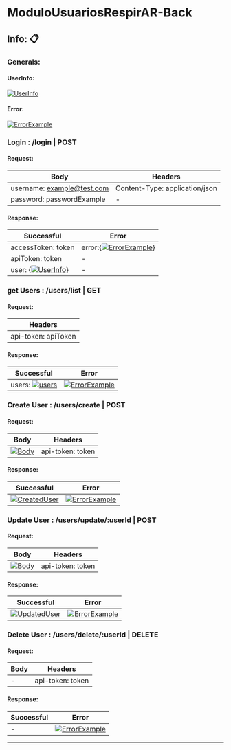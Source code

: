 # ModuloUsuariosRespirAR-Back

## Info: 📋

### Generals:

#### UserInfo:
[![UserInfo](https://prnt.sc/3WInEaTMi9NA "UserInfo")](https://prnt.sc/3WInEaTMi9NA "UserInfo")

#### Error:
[![ErrorExample](https://prnt.sc/tKyyEDRnAOCf "ErrorExample")](https://prnt.sc/tKyyEDRnAOCf "ErrorExample")

### Login : /login | POST

#### Request:

|Body   | Headers  |
| ------------ | ------------ |
| username: example@test.com | Content-Type: application/json |
| password: passwordExample  |  - |

#### Response:

|  Successful | Error  |
| ------------ | ------------ |
| accessToken: token  | error:{[![ErrorExample](https://prnt.sc/tKyyEDRnAOCf "ErrorExample")](https://prnt.sc/tKyyEDRnAOCf "ErrorExample")}  |
|  apiToken: token  |-  |
| user: {[![UserInfo](https://prnt.sc/3WInEaTMi9NA "UserInfo")](https://prnt.sc/3WInEaTMi9NA "UserInfo")}  | -  |

### get Users : /users/list | GET

#### Request:
| Headers  |
| ------------ |
| api-token: apiToken  |


#### Response:

| Successful  | Error   |
| ------------ | ------------ |
| users: [![users](https://prnt.sc/UOpv5JHg7YjK "users")](https://prnt.sc/UOpv5JHg7YjK "users")  | [![ErrorExample](https://prnt.sc/tKyyEDRnAOCf "ErrorExample")](https://prnt.sc/tKyyEDRnAOCf "ErrorExample")  |

### Create User : /users/create | POST

#### Request:
| Body  | Headers  |
| ------------ | ------------ |
| [![Body](# "Body")](https://prnt.sc/ONh9j3sR55Z5 "Body")  | api-token: token  |

#### Response:

| Successful  | Error   |
| ------------ | ------------ |
| [![CreatedUser](https://prnt.sc/pOA6FtOn5JMn "CreatedUser")](https://prnt.sc/pOA6FtOn5JMn "CreatedUser") | [![ErrorExample](https://prnt.sc/tKyyEDRnAOCf "ErrorExample")](https://prnt.sc/tKyyEDRnAOCf "ErrorExample")  |

### Update User : /users/update/:userId | POST

#### Request:
| Body  | Headers  |
| ------------ | ------------ |
| [![Body](# "Body")](https://prnt.sc/7A5W6FG2-1NQ "Body")  | api-token: token  |

#### Response:

| Successful  | Error   |
| ------------ | ------------ |
| [![UpdatedUser](https://prnt.sc/XN-UjGDrwNIN "CreatedUser")](https://prnt.sc/XN-UjGDrwNIN "CreatedUser") | [![ErrorExample](https://prnt.sc/tKyyEDRnAOCf "ErrorExample")](https://prnt.sc/tKyyEDRnAOCf "ErrorExample")  |

### Delete User : /users/delete/:userId | DELETE

#### Request:
| Body  | Headers  |
| ------------ | ------------ |
| -  | api-token: token  |

#### Response:

| Successful  | Error   |
| ------------ | ------------ |
| - | [![ErrorExample](https://prnt.sc/tKyyEDRnAOCf "ErrorExample")](https://prnt.sc/tKyyEDRnAOCf "ErrorExample")  |


<hr />
